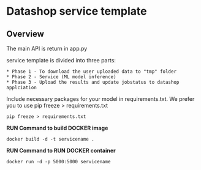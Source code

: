 # Datashop service template

## Overview

The main API is return in app.py



service template is divided into three parts:

    * Phase 1 - To download the user uploaded data to "tmp" folder
    * Phase 2 - Service (ML model inference)
    * Phase 3 - Upload the results and update jobstatus to datashop applciation

Include necessary packages for your model in requirements.txt. We prefer you to use pip freeze > requirements.txt 
```angular2html
pip freeze > requirements.txt
```

**RUN Command to build DOCKER image**


```
docker build -d -t servicename .
```

**RUN Command to RUN DOCKER container**

```
docker run -d -p 5000:5000 servicename
```
